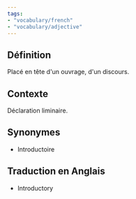 ```yaml
---
tags:
- "vocabulary/french"
- "vocabulary/adjective"
---
```


## Définition
Placé en tête d'un ouvrage, d'un discours.

## Contexte
Déclaration liminaire.

## Synonymes
- Introductoire

## Traduction en Anglais
- Introductory